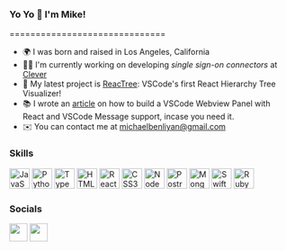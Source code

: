 ### Yo Yo 🤙 I'm Mike!
============================== 
* 🌍  I was born and raised in Los Angeles, California 
* 👨‍💻  I'm currently working on developing <i>single sign-on connectors</i> at [Clever](http://clever.com)
* 🚀  My latest project is [ReacTree](http://www.reactree.dev): VSCode's first React Hierarchy Tree Visualizer! 
* 📚  I wrote an [article](https://medium.com/@michaelbenliyan/developers-guide-to-building-vscode-webview-panel-with-react-and-messages-797981f34013) on how to build a VSCode Webview Panel with React and VSCode Message support, incase you need it. 
* ✉️  You can contact me at [michaelbenliyan@gmail.com](mailto:michaelbenliyan@gmail.com)

### Skills

<p align="left">
  <a href="https://developer.mozilla.org/en-US/docs/Web/JavaScript" target="_blank" rel="noreferrer"><img src="https://raw.githubusercontent.com/danielcranney/readme-generator/main/public/icons/skills/javascript-colored.svg" width="36" height="36" alt="JavaScript" /></a> 
  <a href="https://www.python.org/" target="_blank" rel="noreferrer"><img src="https://raw.githubusercontent.com/danielcranney/readme-generator/main/public/icons/skills/python-colored.svg" width="36" height="36" alt="Python" /></a> 
  <a href="https://www.typescriptlang.org/" target="_blank" rel="noreferrer"><img src="https://raw.githubusercontent.com/danielcranney/readme-generator/main/public/icons/skills/typescript-colored.svg" width="36" height="36" alt="TypeScript" /></a> 
  <a href="https://developer.mozilla.org/en-US/docs/Glossary/HTML5" target="_blank" rel="noreferrer"><img src="https://raw.githubusercontent.com/danielcranney/readme-generator/main/public/icons/skills/html5-colored.svg" width="36" height="36" alt="HTML5" /></a> 
  <a href="https://reactjs.org/" target="_blank" rel="noreferrer"><img src="https://raw.githubusercontent.com/danielcranney/readme-generator/main/public/icons/skills/react-colored.svg" width="36" height="36" alt="React" /></a> 
  <a href="https://www.w3.org/TR/CSS/#css" target="_blank" rel="noreferrer"><img src="https://raw.githubusercontent.com/danielcranney/readme-generator/main/public/icons/skills/css3-colored.svg" width="36" height="36" alt="CSS3" /></a> 
  <a href="https://nodejs.org/en/" target="_blank" rel="noreferrer"><img src="https://raw.githubusercontent.com/danielcranney/readme-generator/main/public/icons/skills/nodejs-colored.svg" width="36" height="36" alt="NodeJS" /></a> 
  <a href="https://www.postgresql.org/" target="_blank" rel="noreferrer"><img src="https://upload.wikimedia.org/wikipedia/commons/thumb/2/29/Postgresql_elephant.svg/1200px-Postgresql_elephant.svg.png" width="36" height="36" alt="PostregSQL" /></a> 
  <a href="https://www.mongodb.com/" target="_blank" rel="noreferrer"><img src="https://raw.githubusercontent.com/danielcranney/readme-generator/main/public/icons/skills/mongodb-colored.svg" width="36" height="36" alt="MongoDB" /></a> 
  <a href="https://www.swift.org/" target="_blank" rel="noreferrer"><img src="https://developer.apple.com/swift/images/swift-og.png" width="36" height="36" alt="Swift" /></a> 
  <a href="https://www.ruby-lang.org/en/" target="_blank" rel="noreferrer"><img src="https://upload.wikimedia.org/wikipedia/commons/thumb/7/73/Ruby_logo.svg/1200px-Ruby_logo.svg.png" width="36" height="36" alt="Ruby" /></a>  
</p> 

### Socials
 
 <p align="left"> 
 <a href="https://www.linkedin.com/in/MichaelBenliyan" target="_blank" rel="noreferrer"><img src="https://raw.githubusercontent.com/danielcranney/readme-generator/main/public/icons/socials/linkedin.svg" width="32" height="32" /></a>
 <a href="https://medium.com/@michaelbenliyan" target="_blank" rel="noreferrer"><img src="https://cdn-icons-png.flaticon.com/512/5968/5968906.png" width="32" height="32" /></a>
 </p>

